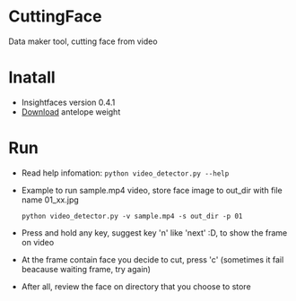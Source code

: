 # CuttingFace
Data maker tool, cutting face from video

# Inatall 
- Insightfaces version 0.4.1
- [Download](https://1drv.ms/u/s!AswpsDO2toNKrU0ydGgDkrHPdJ3m?e=iVgZox) antelope weight

# Run
- Read help infomation: `python video_detector.py --help`
- Example to run sample.mp4 video, store face image to out_dir with file name 01_xx.jpg
  
  `python video_detector.py -v sample.mp4 -s out_dir -p 01`
 
- Press and hold any key, suggest key 'n' like 'next' :D, to show the frame on video
- At the frame contain face you decide to cut, press 'c' (sometimes it fail beacause waiting frame, try again)
- After all, review the face on directory that you choose to store
